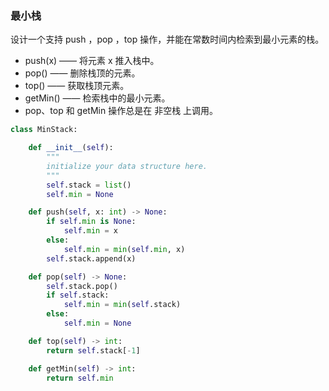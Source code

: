### 最小栈

设计一个支持 push ，pop ，top 操作，并能在常数时间内检索到最小元素的栈。

* push(x) —— 将元素 x 推入栈中。
* pop() —— 删除栈顶的元素。
* top() —— 获取栈顶元素。
* getMin() —— 检索栈中的最小元素。
* pop、top 和 getMin 操作总是在 非空栈 上调用。

```python
class MinStack:

    def __init__(self):
        """
        initialize your data structure here.
        """
        self.stack = list()
        self.min = None

    def push(self, x: int) -> None:
        if self.min is None:
            self.min = x
        else:
            self.min = min(self.min, x)
        self.stack.append(x)

    def pop(self) -> None:
        self.stack.pop()
        if self.stack:
            self.min = min(self.stack)
        else:
            self.min = None

    def top(self) -> int:
        return self.stack[-1]

    def getMin(self) -> int:
        return self.min
```
